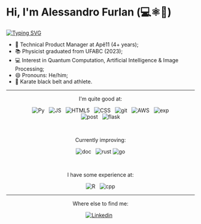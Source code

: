 # Hi, I'm Alessandro Furlan (💻⚛️🥋)

[![Typing SVG](https://readme-typing-svg.herokuapp.com?font=Fira+Code&pause=1000&random=false&width=435&lines=Technical+Product+Manager+at+Ap%C3%AA11;Physicist+graduated+from+UFABC)](https://git.io/typing-svg)

- 💼 Technical Product Manager at Apê11 (4+ years);
- 📚 Physicist graduated from UFABC (2023);
- 💻 Interest in Quantum Computation, Artificial Intelligence & Image Processing;
- 😄 Pronouns: He/him;
- 🥋 Karate black belt and athlete.

---

<div align="center">

I'm quite good at:
    
    
![Py](https://img.shields.io/badge/Python-14354C?style=for-the-badge&logo=python&logoColor=white)
&nbsp;
![JS](https://img.shields.io/badge/JavaScript-F7DF1E?style=for-the-badge&logo=javascript&logoColor=black)
&nbsp;
![HTML5](https://img.shields.io/badge/HTML5-E34F26?style=for-the-badge&logo=html5&logoColor=white)
&nbsp;
![CSS](https://img.shields.io/badge/CSS3-1572B6?style=for-the-badge&logo=css3&logoColor=white)
&nbsp;
![git](https://img.shields.io/badge/Git-E34F26?style=for-the-badge&logo=git&logoColor=white)
&nbsp;
![AWS](https://img.shields.io/badge/Amazon_AWS-232F3E?style=for-the-badge&logo=amazon-aws&logoColor=white)
&nbsp;
![exp](https://img.shields.io/badge/Express.js-404D59?style=for-the-badge)    
&nbsp;
![post](https://img.shields.io/badge/PostgreSQL-316192?style=for-the-badge&logo=postgresql&logoColor=white)
&nbsp;
![flask](https://img.shields.io/badge/Flask-000000?style=for-the-badge&logo=flask&logoColor=white)
&nbsp;
    
<br>    
    
Currently improving:


![doc](https://img.shields.io/badge/Docker-2496ED?style=for-the-badge&logo=docker&logoColor=white)
&nbsp;
![rust](https://img.shields.io/badge/Rust-000000?style=for-the-badge&logo=rust&logoColor=white)
![go](https://img.shields.io/badge/Go-00ADD8?style=for-the-badge&logo=go&logoColor=white)
    
<br>    
    
I have some experience at:
    
![R](https://img.shields.io/badge/R-276DC3?style=for-the-badge&logo=r&logoColor=white)
&nbsp;
![cpp](https://img.shields.io/badge/C%2B%2B-00599C?style=for-the-badge&logo=c%2B%2B&logoColor=white)

    
    
</div>

---

<div align="center">

Where else to find me:
    
[![Linkedin](https://img.shields.io/badge/LinkedIn-0077B5?style=for-the-badge&logo=linkedin&logoColor=white)](https://www.linkedin.com/in/alessandro-credidio-furlan/)
&nbsp;
    
</div>
